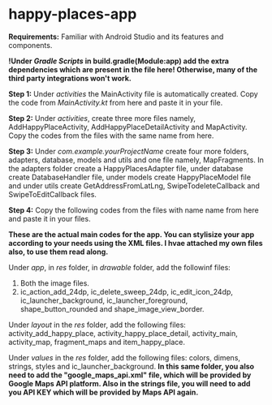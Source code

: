 # happy-places-app
**Requirements:** Familiar with Android Studio and its features and components.

**!Under _Gradle Scripts_ in build.gradle(Module:app) add the extra dependencies which are present in the file here! Otherwise, many of the third party integrations won't work.**

**Step 1:** Under _activities_ the MainActivity file is automatically created. Copy the code from _MainActivity.kt_ from here and paste it in your file.

**Step 2:** Under _activities_, create three more files namely, AddHappyPlaceActivity, AddHappyPlaceDetailActivity and MapActivity. Copy the codes from the files with the same name from here.

**Step 3:** Under _com.example.yourProjectName_ create four more folders, adapters, database, models and utils and one file namely, MapFragments. In the adapters folder create a HappyPlacesAdapter file, under database create DatabaseHandler file, under models create HappyPlaceModel file and under utils create GetAddressFromLatLng, SwipeTodeleteCallback and SwipeToEditCallback files.

**Step 4:** Copy the following codes from the files with name name from here and paste it in your files.

**These are the actual main codes for the app. You can stylisize your app according to your needs using the XML files. I hvae attached my own files also, to use them read along.**

Under _app_, in _res_ folder, in _drawable_ folder, add the followinf files:

1. Both the image files.
2. ic_action_add_24dp, ic_delete_sweep_24dp, ic_edit_icon_24dp, ic_launcher_background, ic_launcher_foreground, shape_button_rounded and shape_image_view_border.

Under _layout_ in the _res_ folder, add the following files: activity_add_happy_place, activity_happy_place_detail, activity_main, activity_map, fragment_maps and item_happy_place.

Under _values_ in the _res_ folder, add the following files: colors, dimens, strings, styles and ic_launcher_background. **In this same folder, you also need to add the "google_maps_api.xml" file, which will be provided by Google Maps API platform. Also in the strings file, you will need to add you API KEY which will be provided by Maps API again.**
